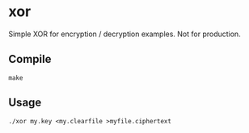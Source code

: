 # xor

Simple XOR for encryption / decryption examples. Not for production.

## Compile

`make`

## Usage

`./xor my.key <my.clearfile >myfile.ciphertext`
